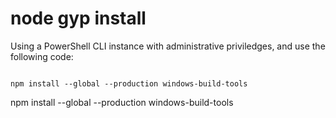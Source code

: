 node gyp install
================

Using a PowerShell CLI instance with administrative priviledges, and use the following code:

```

npm install --global --production windows-build-tools
```


npm install --global --production windows-build-tools
